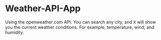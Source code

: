 # Weather-API-App

Using the openweather.com API. 
You can search any city, and it will show you the current weather conditions.
For example, temperature, wind, and humidity.
